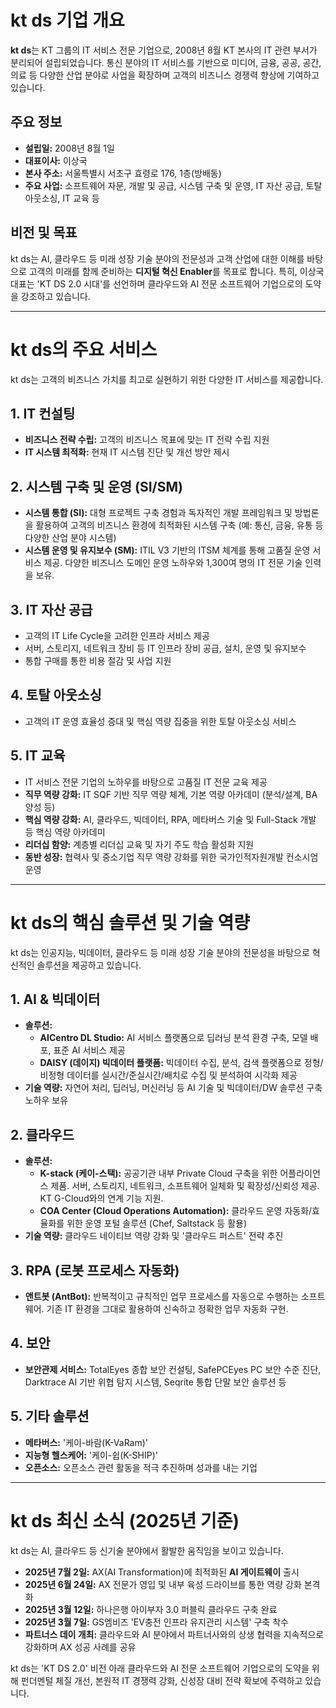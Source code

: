 # kt ds 기업 개요

**kt ds**는 KT 그룹의 IT 서비스 전문 기업으로, 2008년 8월 KT 본사의 IT 관련 부서가 분리되어 설립되었습니다. 통신 분야의 IT 서비스를 기반으로 미디어, 금융, 공공, 공간, 의료 등 다양한 산업 분야로 사업을 확장하며 고객의 비즈니스 경쟁력 향상에 기여하고 있습니다.

## 주요 정보

* **설립일:** 2008년 8월 1일
* **대표이사:** 이상국
* **본사 주소:** 서울특별시 서초구 효령로 176, 1층(방배동)
* **주요 사업:** 소프트웨어 자문, 개발 및 공급, 시스템 구축 및 운영, IT 자산 공급, 토탈 아웃소싱, IT 교육 등

## 비전 및 목표

kt ds는 AI, 클라우드 등 미래 성장 기술 분야의 전문성과 고객 산업에 대한 이해를 바탕으로 고객의 미래를 함께 준비하는 **디지털 혁신 Enabler**를 목표로 합니다. 특히, 이상국 대표는 'KT DS 2.0 시대'를 선언하며 클라우드와 AI 전문 소프트웨어 기업으로의 도약을 강조하고 있습니다.

---

# kt ds의 주요 서비스

kt ds는 고객의 비즈니스 가치를 최고로 실현하기 위한 다양한 IT 서비스를 제공합니다.

## 1. IT 컨설팅

* **비즈니스 전략 수립:** 고객의 비즈니스 목표에 맞는 IT 전략 수립 지원
* **IT 시스템 최적화:** 현재 IT 시스템 진단 및 개선 방안 제시

## 2. 시스템 구축 및 운영 (SI/SM)

* **시스템 통합 (SI):** 대형 프로젝트 구축 경험과 독자적인 개발 프레임워크 및 방법론을 활용하여 고객의 비즈니스 환경에 최적화된 시스템 구축 (예: 통신, 금융, 유통 등 다양한 산업 분야 시스템)
* **시스템 운영 및 유지보수 (SM):** ITIL V3 기반의 ITSM 체계를 통해 고품질 운영 서비스 제공. 다양한 비즈니스 도메인 운영 노하우와 1,300여 명의 IT 전문 기술 인력을 보유.

## 3. IT 자산 공급

* 고객의 IT Life Cycle을 고려한 인프라 서비스 제공
* 서버, 스토리지, 네트워크 장비 등 IT 인프라 장비 공급, 설치, 운영 및 유지보수
* 통합 구매를 통한 비용 절감 및 사업 지원

## 4. 토탈 아웃소싱

* 고객의 IT 운영 효율성 증대 및 핵심 역량 집중을 위한 토탈 아웃소싱 서비스

## 5. IT 교육

* IT 서비스 전문 기업의 노하우를 바탕으로 고품질 IT 전문 교육 제공
* **직무 역량 강화:** IT SQF 기반 직무 역량 체계, 기본 역량 아카데미 (분석/설계, BA 양성 등)
* **핵심 역량 강화:** AI, 클라우드, 빅데이터, RPA, 메타버스 기술 및 Full-Stack 개발 등 핵심 역량 아카데미
* **리더십 함양:** 계층별 리더십 교육 및 자기 주도 학습 활성화 지원
* **동반 성장:** 협력사 및 중소기업 직무 역량 강화를 위한 국가인적자원개발 컨소시엄 운영

---

# kt ds의 핵심 솔루션 및 기술 역량

kt ds는 인공지능, 빅데이터, 클라우드 등 미래 성장 기술 분야의 전문성을 바탕으로 혁신적인 솔루션을 제공하고 있습니다.

## 1. AI & 빅데이터

* **솔루션:**
    * **AICentro DL Studio:** AI 서비스 플랫폼으로 딥러닝 분석 환경 구축, 모델 배포, 표준 AI 서비스 제공
    * **DAISY (데이지) 빅데이터 플랫폼:** 빅데이터 수집, 분석, 검색 플랫폼으로 정형/비정형 데이터를 실시간/준실시간/배치로 수집 및 분석하여 시각화 제공
* **기술 역량:** 자연어 처리, 딥러닝, 머신러닝 등 AI 기술 및 빅데이터/DW 솔루션 구축 노하우 보유

## 2. 클라우드

* **솔루션:**
    * **K-stack (케이-스택):** 공공기관 내부 Private Cloud 구축을 위한 어플라이언스 제품. 서버, 스토리지, 네트워크, 소프트웨어 일체화 및 확장성/신뢰성 제공. KT G-Cloud와의 연계 기능 지원.
    * **COA Center (Cloud Operations Automation):** 클라우드 운영 자동화/효율화를 위한 운영 포털 솔루션 (Chef, Saltstack 등 활용)
* **기술 역량:** 클라우드 네이티브 역량 강화 및 '클라우드 퍼스트' 전략 추진

## 3. RPA (로봇 프로세스 자동화)

* **앤트봇 (AntBot):** 반복적이고 규칙적인 업무 프로세스를 자동으로 수행하는 소프트웨어. 기존 IT 환경을 그대로 활용하여 신속하고 정확한 업무 자동화 구현.

## 4. 보안

* **보안관제 서비스:** TotalEyes 종합 보안 컨설팅, SafePCEyes PC 보안 수준 진단, Darktrace AI 기반 위협 탐지 시스템, Seqrite 통합 단말 보안 솔루션 등

## 5. 기타 솔루션

* **메타버스:** '케이-바람(K-VaRam)'
* **지능형 헬스케어:** '케이-쉽(K-SHIP)'
* **오픈소스:** 오픈소스 관련 활동을 적극 추진하며 성과를 내는 기업

---

# kt ds 최신 소식 (2025년 기준)

kt ds는 AI, 클라우드 등 신기술 분야에서 활발한 움직임을 보이고 있습니다.

* **2025년 7월 2일:** AX(AI Transformation)에 최적화된 **AI 게이트웨이** 출시
* **2025년 6월 24일:** AX 전문가 영입 및 내부 육성 드라이브를 통한 역량 강화 본격화
* **2025년 3월 12일:** 하나은행 아이부자 3.0 퍼블릭 클라우드 구축 완료
* **2025년 3월 7일:** GS엠비즈 'EV충전 인프라 유지관리 시스템' 구축 착수
* **파트너스 데이 개최:** 클라우드와 AI 분야에서 파트너사와의 상생 협력을 지속적으로 강화하며 AX 성공 사례를 공유

kt ds는 'KT DS 2.0' 비전 아래 클라우드와 AI 전문 소프트웨어 기업으로의 도약을 위해 펀더멘털 체질 개선, 본원적 IT 경쟁력 강화, 신성장 대비 전략 확보에 주력하고 있습니다.